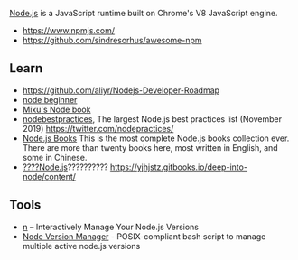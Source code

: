 [Node.js](https://nodejs.org/en/) is a JavaScript runtime built on Chrome's V8 JavaScript engine.
- https://www.npmjs.com/
- https://github.com/sindresorhus/awesome-npm



## Learn
- https://github.com/aliyr/Nodejs-Developer-Roadmap
- [node beginner](https://www.nodebeginner.org/index-zh-cn.html)
- [Mixu's Node book](http://book.mixu.net/node/single.html)
- [nodebestpractices](https://github.com/goldbergyoni/nodebestpractices), The largest Node.js best practices list (November 2019) https://twitter.com/nodepractices/
- [Node.js Books](https://github.com/Pana/node-books) This is the most complete Node.js books collection ever. There are more than twenty books here, most written in English, and some in Chinese. 
- [????Node.js](https://github.com/yjhjstz/deep-into-node)?????????? https://yjhjstz.gitbooks.io/deep-into-node/content/



## Tools
- [n](https://github.com/tj/n) – Interactively Manage Your Node.js Versions
- [Node Version Manager](https://github.com/creationix/nvm) - POSIX-compliant bash script to manage multiple active node.js versions

